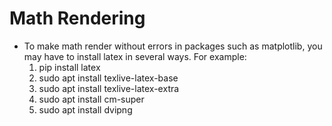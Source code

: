# Math Rendering

- To make math render without errors in packages such as matplotlib,
you may have to install latex in several ways. For example:
    1. pip install latex
    2. sudo apt install texlive-latex-base
    3. sudo apt install texlive-latex-extra
    4. sudo apt install cm-super
    5. sudo apt install dvipng

